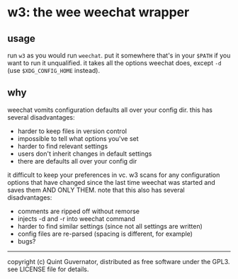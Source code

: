 # w3: the wee weechat wrapper

## usage

run `w3` as you would run `weechat`. put it somewhere that's in your `$PATH`
if you want to run it unqualified. it takes all the options weechat does,
except `-d` (use `$XDG_CONFIG_HOME` instead).

## why

weechat vomits configuration defaults all over your config dir. this has
several disadvantages:

  - harder to keep files in version control
  - impossible to tell what options you've set
  - harder to find relevant settings
  - users don't inherit changes in default settings
  - there are defaults all over your config dir

it difficult to keep your preferences in vc. w3 scans for any configuration
options that have changed since the last time weechat was started and saves
them AND ONLY THEM. note that this also has several disadvantages:

  - comments are ripped off without remorse
  - injects -d and -r into weechat command
  - harder to find similar settings (since not all settings are written)
  - config files are re-parsed (spacing is different, for example)
  - bugs?

---

copyright (c) Quint Guvernator, distributed as free software under the GPL3.
see LICENSE file for details.
